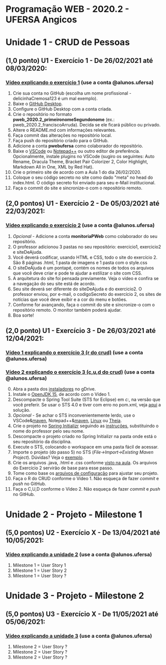 # Programação WEB - 2020.2 - UFERSA Angicos

# Unidade 1 - CRUD de Pessoas
## (1,0 ponto) U1 - Exercício 1 - De 26/02/2021 até 08/03/2020:
### [Vídeo explicando o exercício 1](https://drive.google.com/file/d/177qYyERrz854K49x97Y9arLVTyPMPgU6/view?usp=sharing) (use a conta @alunos.ufersa)
1. Crie sua conta no GitHub (escolha um nome profissional - delicinhaCremosa123 é um mal exemplo).
2. Baixe o [GitHub Desktop](https://desktop.github.com/).
3. Configure o GitHub Desktop com a conta criada.
4. Crie o repositório no formato **pweb_2020.2_primeironomeSegundonome** (ex.: pweb_2020.2_franciscoArruda). Decida se ele ficará público ou privado.
5. Altere o README.md com informações relevantes.
6. Faça commit das alterações no repositório local.
6. Faça push do repositório criado para o GitHub.
7. Adicione a conta **pwebufersa** como colaborador do repositório.
8. Baixe o [VSCode](https://code.visualstudio.com/) ou [Notepad++](https://notepad-plus-plus.org/downloads/) ou outro editor de preferência. Opcionalmente, instale plugins no VSCode (sugiro os seguintes: Auto Rename, Dracula Theme, Bracket Pair Colorizer 2, Color Highlight, Markdown All in One, XML by Red Hat).
9. Crie o primeiro site de acordo com a Aula 1 do dia 26/02/2020.
10. Coloque o seu código secreto no site como dado "meta" no head do index.html. O código secreto foi enviado para seu e-Mail institucional.
11. Faça o commit do site e sincronize-o com o repositório remoto.

## (2,0 pontos) U1 - Exercício 2 - De 05/03/2021 até 22/03/2021:
### [Vídeo explicando o exercício 2](https://drive.google.com/file/d/1xhuvD5pK-Aa0L3l00svK3x6H4T-Br1V9/view?usp=sharing) (use a conta @alunos.ufersa)
1. _Opcional_ - Adicione a conta **monitoriaPWeb** como colaborador do seu repositório.
2. O professor adicionou 3 pastas no seu repositório: exercicio1, exercicio2 e siteDeAjuda.
3. Você deverá codificar, usando HTML e CSS, todo o site do exercício 2. São 8 páginas .html, 1 pasta de imagens e 1 pasta com o style.css
4. O siteDeAjuda é um pontapé, contém os nomes de todos os arquivos que você deve criar e pode te ajudar a estilizar o site com CSS.
5. A arquitetura do site foi pensada previamente. Veja o vídeo e confira se a navegação do seu site está de acordo.
6. Seu site deverá ser diferente do siteDeAjuda e do exercicio2. O professor enviou, por e-mail, o codigoSecreto do exercício 2, os sites de notícias que você deve exibir e a cor do menu e botões.
7. Conforme for avançando, faça o commit do site e sincronize-o com o repositório remoto. O monitor também poderá ajudar.
8. Boa sorte!

## (2,0 ponto) U1 -  Exercício 3 -  De 26/03/2021 até 12/04/2021:
### [Vídeo 1 explicando o exercício 3 (r do crud)](https://drive.google.com/file/d/1s0j2dqfTjcpiWqMlyD0KhSJJy4AV0g9p/view?usp=sharing) (use a conta @alunos.ufersa)
### [Vídeo 2 explicando o exercício 3 (c,u,d do crud)](https://drive.google.com/file/d/1MRpWvcjpqkehnb9pfSC1Jj38eeOylg_0/view?usp=sharing) (use a conta @alunos.ufersa)
0. Abra a pasta dos [instaladores](https://drive.google.com/drive/u/0/folders/1FMudNBdd-nMnYUmd7H1fZkAFrUE7st9S) no gDrive.
1. Instale o [OpenJDK 15](https://adoptopenjdk.net/releases.html?variant=openjdk15&jvmVariant=hotspot), de acordo com o Vídeo 1.
2. Descompacte o Spring Tool Suite (STS for Eclipse) em _c:_, na versão que você preferir. Se usar o STS 4.0 e tiver com erro no pom.xml, veja [aqui](https://stackoverflow.com/questions/56212981/eclipse-showing-maven-configuration-problem-unknown/56214505) a solução.
3. _Opcional_ - Se achar o STS inconvenientemente lerdo, use o VSCode&[maven](https://maven.apache.org/), Notepad++&[maven](https://maven.apache.org/), [Linux](https://kubuntu.org/) ou [Theia](https://theia-ide.org/).
4. Crie o projeto no [Spring Initializr](https://start.spring.io/) seguindo as [instruções](https://drive.google.com/file/d/1NCQrlFdPr0BmrZj4S2fqjGnRA5K7IeAi/view?usp=sharing), substituindo o nome do professor pelo seu nome.
5. Descompacte o projeto criado no Spring Initializr na pasta onde está o seu repositório da disciplina.
6. Execute o STS, colocando o workspace em uma pasta fácil de acessar.
7. Importe o projeto (do passo 5) no STS (_File->Import->Existing Maven Project_). Dúvidas? Veja o [exemplo](https://drive.google.com/file/d/1NoicZ2x2LIoLsX3aDEvuvqIzOSX5DIPO/view?usp=sharing).
8. Crie os arquivos .java, .html e .css conforme [visto na aula](https://drive.google.com/file/d/1-zUxMx21DvQ3JozxXpckyBYcuFUnUk9W/view?usp=sharing). Os arquivos do Exercício 2 servirão de base para esse passo.
9.  Tome como base os [arquivos de configuração](https://drive.google.com/drive/folders/1LFCuowEnEkjHlN-oT-Y6UHLzHb9UK9Mk?usp=sharing) para ajustar seu projeto.
10. Faça o R do CRUD conforme o Vídeo 1. Não esqueça de fazer _commit_ e _push_ no GitHub.
11. Faça o C,U,D conforme o Vídeo 2. Não esqueça de fazer _commit_ e _push_ no GitHub.

# Unidade 2 - Projeto - Milestone 1
## (5,0 pontos) U2 - Exercício X - De 13/04/2021 até 10/05/2021:
### [Vídeo explicando a unidade 2](#) (use a conta @alunos.ufersa)
1. Milestone 1 = User Story 1
2. Milestone 1 = User Story 2
3. Milestone 1 = User Story ?

# Unidade 3 - Projeto - Milestone 2
## (5,0 pontos) U3 - Exercício X - De 11/05/2021 até 05/06/2021:
### [Vídeo explicando a unidade 3](#) (use a conta @alunos.ufersa)
1. Milestone 2 = User Story ?
2. Milestone 2 = User Story ?
3. Milestone 2 = User Story ?
